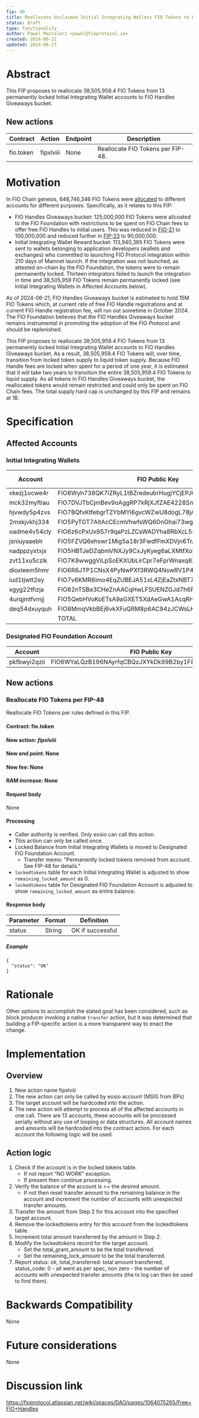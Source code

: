 ```yaml
---
fip: 48
title: Reallocate Unclaimed Initial Integrating Wallets FIO Tokens to FIO Handles Giveaways
status: Draft
type: Functionality
author: Pawel Mastalerz <pawel@fioprotocol.io>
created: 2024-06-21
updated: 2024-06-27
---
```


# Abstract
This FIP proposes to reallocate 38,505,959.4 FIO Tokens from 13 permanently locked Initial Integrating Wallet accounts to FIO Handles Giveaways bucket.

## New actions
|Contract|Action|Endpoint|Description|
|---|---|---|---|
|fio.token|fipxlviii|None|Reallocate FIO Tokens per FIP-48.|

# Motivation
In FIO Chain genesis, 648,746,346 FIO Tokens were [allocated](https://fio.net/token/distribution) to different accounts for different purposes. Specifically, as it relates to this FIP:
* FIO Handles Giveaways bucket: 125,000,000 FIO Tokens were allcoated to the FIO Foundation with restrictions to be spent on FIO Chain fees to offer free FIO Handles to initial users. This was reduced in [FIO-21](https://github.com/fioprotocol/fips/blob/master/fip-0021.md) to 100,000,000 and reduced further in [FIP-23](https://github.com/fioprotocol/fips/blob/master/fip-0023.md) to 90,000,000.
* Initial Integrating Wallet Reward bucket: 113,940,385 FIO Tokens were sent to wallets belonging to application developers (wallets and exchanges) who committed to launching FIO Protocol integration within 210 days of Mainnet launch. If the integration was not launched, as attested on-chain by the FIO Foundation, the tokens were to remain permanently locked. Thirteen integrators failed to launch the integration in time and 38,505,959 FIO Tokens remain permanently locked (see Initial Integrating Wallets in Affected Accounts below).

As of 2024-06-21, FIO Handles Giveaways bucket is estimated to hold 15M FIO Tokens which, at current rate of free FIO Handle registrations and at current FIO Handle registration fee, will run out sometime in October 2024. The FIO Foundation believes that the FIO Handles Giveaways bucket remains instrumental in promoting the adoption of the FIO Protocol and should be replenished.

This FIP proposes to reallocate 38,505,959.4 FIO Tokens from 13 permanently locked Initial Integrating Wallet accounts to FIO Handles Giveaways bucket. As a result, 38,505,959.4 FIO Tokens will, over time, transition from locked token supply to liquid token supply. Because FIO Handle fees are locked when spent for a period of one year, it is estimated that it will take two years to transition the entire 38,505,959.4 FIO Tokens to liquid supply. As all tokens in FIO Handles Giveaways bucket, the reallocated tokens would remain restricted and could only be spent on FIO Chain fees. The total supply hard cap is unchanged by this FIP and remains at 1B.

# Specification
## Affected Accounts
### Initial Integrating Wallets
|Account|FIO Public Key|Locked Balance|
|---|---|---|
|xkezj1ocwe4r|FIO8Wyh738QK7iZRyL1tBZredeubrHugjYCjEPJGxc7Cvj3niML9G|9,999,960|
|mck32myftiau|FIO7DVJTbCjmBev9oAggRP7kRjXJfZAE4228SnMfsyyBhv7wggxDB|10,000,000|
|hjvwdy5p4zvs|FIO7BQfxKtfebgrTZYbMYi6gvcWZwU8dogL78jAwNgeQVn5xazKAv|7,000,000|
|2mskjvkhj334|FIO5PyTGT7AitAcCEcmVhwfsWQ6DnGhai73wgGA4wxk7KQfpck9YX|5,500,000|
|oadme4v54cly|FIO6z6cPxUx9S7r9qaPzLZCsWADYha8RbXcL58vcGfLg89JdssBv3|2,500,000|
|jsniuyaaeblr|FIO5FZVQ6ehswr1Mig5a18r3FwdfFmXDVjn6TrAKLHZa3KUrpvSs3|1,999,999.4|
|nadppzyxtxjx|FIO5HBTJeDZqbmVNXJy9CxJyKyeg6aLXMtfXoi7GddftjnFf3UKUt|1,500,000|
|zvt11xu5czlk|FIO7K8wwggViLpSoEKXUbLirCpr7eFprWnaxq8ZMG7remasvmuGYo|1,000|
|dioxleem5hmr|FIO6R6JTP1CNsX4PyNwPXf3RWQ4NswRV1P4wpVtn8Fu5hqdbmjaAu|1,000|
|iud1tjwtt2ey|FIO7v6KMR6imo4EqZUBEJA51xL4ZjEaZtxNBT7zbHPm45mNnQGvBP|1,000|
|xgyg22tfizja|FIO82nTSBe3CHeZnAACqHwLFSUENZGJd7h6Fo5rAzV6E2mvadFWzB|1,000|
|4urqjmtfvmjj|FIO5QebHVoKoETsA9aGXET5XdAeGwA1AcqRHGxawgGfDNPZwuwdtJ|1,000|
|deq54dxuyquh|FIO8MmqVkbBEj6vkXFuQRM8p6AC94zJCWsLHxmUengkUvSwD7Fths|1,000|
||TOTAL|38,505,959.4|
### Designated FIO Foundation Account
|Account|FIO Public Key|
|---|---|
|pkfbwyi2qzii|FIO6WYaLQzB196NAyrfqCBQzJXYkDk99B2by1F8MHyEbAWHYJRnK2|

## New actions
### Reallocate FIO Tokens per FIP-48
Reallocate FIO Tokens per rules defined in this FIP.
#### Contract: fio.token
#### New action: *fipxlviii*
#### New end point: None
#### New fee: None
#### RAM increase: None
#### Request body
None
#### Processing
* Caller authority is verified. Only eosio can call this action.
* This action can only be called once.
* Locked Balance from Initial Integrating Wallets is moved to Designated FIO Foundation Account.
  * Transfer memo: "Permanently locked tokens removed from account. See FIP-48 for details."
* `lockedtokens` table for each Initial Integrating Wallet is adjusted to show `remaining_locked_amount` as 0.
* `lockedtokens` table for Designated FIO Foundation Account is adjusted to show `remaining_locked_amount` as entire balance.
#### Response body
|Parameter|Format|Definition|
|---|---|---|
|status|String|OK if successful|
##### Example
```
{
  "status": "OK"
}
```

# Rationale
Other options to accomplish the stated goal has been considered, such as block producer invoking a native `transfer` action, but it was determined that building a FIP-specific action is a more transparent way to enact the change.

# Implementation
## Overview
1. New action name fipxlviii
2. The new action can only be called by eosio account (MSIG from BPs)
3. The target account will be hardcoded into the action.
4. The new action will attempt to process all of the affected accounts in one call. There are 13 accounts, these accounts will be processed serially without any use of looping or data structures. All account names and amounts will be hardcoded into the contract action. For each account the following logic will be used.

## Action logic
1. Check if the account is in the locked tokens table.
    * If not report “NO WORK” exception.
    * If present then continue processing.
2. Verify the balance of the account is >= the desired amount.
    * If not then reset transfer amount to the remaining balance in the account and increment the number of accounts with unexpected transfer amounts.
3. Transfer the amount from Step 2 for this account into the specified target account.
4. Remove the lockedtokens entry for this account from the lockedtokens table.
5. Increment total amount transferred by the amount in Step 2.
6. Modify the lockedtokens record for the target account.
    * Set the total_grant_amount to be the total transferred.
    * Set the remaining_lock_amount to be the total transferred.
7. Report status: ok, total_transferred: total amount transferred, status_code: 0 - all went as per spec, non zero - the number of accounts with unexpected transfer amounts (the tx log can then be used to find them).

# Backwards Compatibility
None

# Future considerations
None

# Discussion link
https://fioprotocol.atlassian.net/wiki/spaces/DAO/pages/1064075265/Free+FIO+Handles
